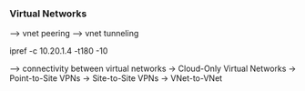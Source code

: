 ### Virtual Networks

--> vnet peering
--> vnet tunneling

ipref -c 10.20.1.4 -t180 -10

--> connectivity between virtual networks
   -> Cloud-Only Virtual Networks
   -> Point-to-Site VPNs
   -> Site-to-Site VPNs
   -> VNet-to-VNet

